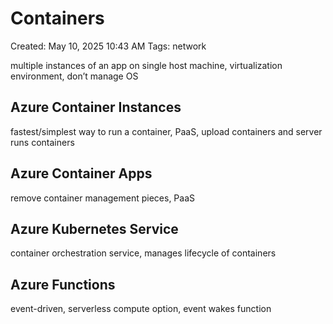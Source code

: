 # Containers

Created: May 10, 2025 10:43 AM
Tags: network

multiple instances of an app on single host machine, virtualization environment, don’t manage OS

## Azure Container Instances

fastest/simplest way to run a container, PaaS, upload containers and server runs containers

## Azure Container Apps

remove container management pieces, PaaS

## Azure Kubernetes Service

container orchestration service, manages lifecycle of containers

## Azure Functions

event-driven, serverless compute option, event wakes function